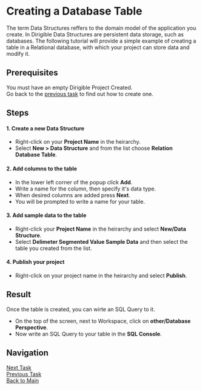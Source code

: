 # Creating a Database Table

The term Data Structures reffers to the domain model of the application you create. In Dirigible Data Structures are persistent data storage, such as databases. The following tutorial will provide a simple example of creating a table in a Relational database, with which your project can store data and modify it.

## Prerequisites
You must have an empty Dirigible Project Created.</br>
Go back to the [previous task](https://github.com/dirigiblelabs/curriculum/blob/master/IvoYakov/DirigibleDoc/Guides/CreateProject.md) to find out how to create one.

## Steps

#### 1. Create a new Data Structure

* Right-click on your **Project Name** in the heirarchy.
* Select **New > Data Structure** and from the list choose **Relation Database Table**.

#### 2. Add columns to the table

* In the lower left corner of the popup click **Add**.
* Write a name for the column, then specify it's data type. 
* When desired columns are added press **Next**.
* You will be prompted to write a name for your table.

#### 3. Add sample data to the table

* Right-click your **Project Name** in the heirarchy and select **New/Data Structure**.
* Select **Delimeter Segmented Value Sample Data** and then select the table you created from the list.

#### 4. Publish your project

* Right-click on your project name in the heirarchy and select **Publish**.


## Result

Once the table is created, you can wirte an SQL Query to it.
* On the top of the screen, next to Workspace, click on **other/Database Perspective**.
* Now write an SQL Query to your table in the **SQL Console**.

## Navigation
[Next Task](https://github.com/dirigiblelabs/curriculum/blob/master/IvoYakov/DirigibleDoc/Guides/CreateEntityService.md)</br>
[Previous Task](https://github.com/dirigiblelabs/curriculum/blob/master/IvoYakov/DirigibleDoc/Guides/CreateProject.md)</br>
[Back to Main](https://github.com/dirigiblelabs/curriculum/blob/master/IvoYakov/DirigibleDoc/README.md)
